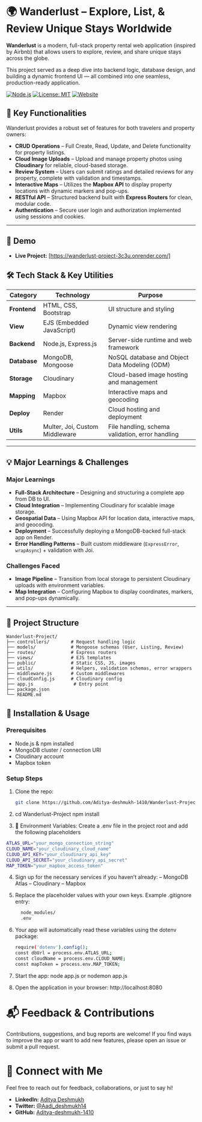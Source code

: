 # 🌍 Wanderlust – Explore, List, & Review Unique Stays Worldwide
**Wanderlust** is a modern, full-stack property rental web application (inspired by Airbnb) that allows users to explore, review, and share unique stays across the globe.  

This project served as a deep dive into backend logic, database design, and building a dynamic frontend UI — all combined into one seamless, production-ready application.  

[![Node.js](https://img.shields.io/badge/Node.js-16.x-green)](https://nodejs.org/) [![License: MIT](https://img.shields.io/badge/License-MIT-blue.svg)](LICENSE) [![Website](https://img.shields.io/website-up-down-green-red/http/shields.io.svg)](https://wanderlust-project-3c3u.onrender.com/)


## 🚀 Key Functionalities

Wanderlust provides a robust set of features for both travelers and property owners:

- **CRUD Operations** – Full Create, Read, Update, and Delete functionality for property listings.  
- **Cloud Image Uploads** – Upload and manage property photos using **Cloudinary** for reliable, cloud-based storage.  
- **Review System** – Users can submit ratings and detailed reviews for any property, complete with validation and timestamps.  
- **Interactive Maps** – Utilizes the **Mapbox API** to display property locations with dynamic markers and pop-ups.  
- **RESTful API** – Structured backend built with **Express Routers** for clean, modular code.  
- **Authentication** – Secure user login and authorization implemented using sessions and cookies.  

---

## 📌 Demo

- **Live Project:** [https://wanderlust-project-3c3u.onrender.com/]  


## 🛠️ Tech Stack & Key Utilities

| Category     | Technology                          | Purpose                                         |
|--------------|-------------------------------------|-------------------------------------------------|
| **Frontend** | HTML, CSS, Bootstrap                | UI structure and styling                        |
| **View**     | EJS (Embedded JavaScript)           | Dynamic view rendering                          |
| **Backend**  | Node.js, Express.js                 | Server-side runtime and web framework           |
| **Database** | MongoDB, Mongoose                   | NoSQL database and Object Data Modeling (ODM)   |
| **Storage**  | Cloudinary                          | Cloud-based image hosting and management        |
| **Mapping**  | Mapbox                              | Interactive maps and geocoding                  |
| **Deploy**   | Render                              | Cloud hosting and deployment                    |
| **Utils**    | Multer, Joi, Custom Middleware      | File handling, schema validation, error handling|

---

## 💡 Major Learnings & Challenges

### Major Learnings
- **Full-Stack Architecture** – Designing and structuring a complete app from DB to UI.  
- **Cloud Integration** – Implementing Cloudinary for scalable image storage.  
- **Geospatial Data** – Using Mapbox API for location data, interactive maps, and geocoding.  
- **Deployment** – Successfully deploying a MongoDB-backed full-stack app on Render.  
- **Error Handling Patterns** – Built custom middleware (`ExpressError`, `wrapAsync`) + validation with Joi.  

### Challenges Faced
- **Image Pipeline** – Transition from local storage to persistent Cloudinary uploads with environment variables.  
- **Map Integration** – Configuring Mapbox to display coordinates, markers, and pop-ups dynamically.  

---

## 📌 Project Structure
```
Wanderlust-Project/
├── controllers/        # Request handling logic
├── models/             # Mongoose schemas (User, Listing, Review)
├── routes/             # Express routers
├── views/              # EJS templates
├── public/             # Static CSS, JS, images
├── utils/              # Helpers, validation schemas, error wrappers
├── middleware.js       # Custom middlewares
├── cloudConfig.js      # Cloudinary config
├── app.js               # Entry point
├── package.json
└── README.md

```

## 🧰 Installation & Usage

### Prerequisites

- Node.js & npm installed  
- MongoDB cluster / connection URI  
- Cloudinary account  
- Mapbox token  

### Setup Steps

1. Clone the repo:  
   ```bash
   git clone https://github.com/Aditya-deshmukh-1410/Wanderlust-Project.git

2. cd Wanderlust-Project
    npm install
   

4. 🔑 Environment Variables: Create a .env file in the project root and add the following placeholders
   
  ```bash
ATLAS_URL="your_mongo_connection_string"
CLOUD_NAME="your_cloudinary_cloud_name"
CLOUD_API_KEY="your_cloudinary_api_key"
CLOUD_API_SECRET="your_cloudinary_api_secret"
MAP_TOKEN="your_mapbox_access_token"
```

4. Sign up for the necessary services if you haven’t already:
  – MongoDB Atlas
  – Cloudinary
  – Mapbox

5. Replace the placeholder values with your own keys.
   Example .gitignore entry:
   ```bash
     node_modules/
     .env

6. Your app will automatically read these variables using the dotenv package:
   ```bash
   require('dotenv').config();
   const dbUrl = process.env.ATLAS_URL;
   const cloudName = process.env.CLOUD_NAME;
   const mapToken = process.env.MAP_TOKEN;

7. Start the app:
   node app.js or nodemon app.js

8. Open the application in your browser:
   http://localhost:8080

# 📬 Feedback & Contributions

Contributions, suggestions, and bug reports are welcome! If you find ways to improve the app or want to add new features, please open an issue or submit a pull request.

# 🤝 Connect with Me

Feel free to reach out for feedback, collaborations, or just to say hi!  

- **LinkedIn:** [Aditya Deshmukh](https://www.linkedin.com/in/aditya-deshmukh14/)
- **Twitter:** [@Aadi_deshmukh14](https://x.com/Aadi_deshmukh14)
- **GitHub:** [Aditya-deshmukh-1410](https://github.com/Aditya-deshmukh-1410)  

